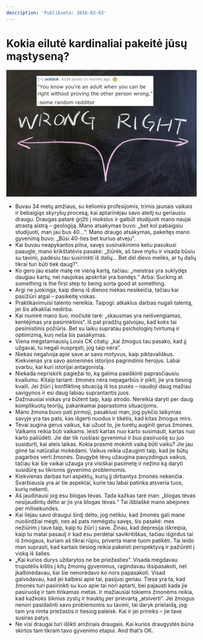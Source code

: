 ```yaml
---
description: 'Publikuota: 2016-03-03'
---
```


# Kokia eilutė kardinaliai pakeitė jūsų mąstyseną?

![](../../.gitbook/assets/hqryguc.jpg)

* Buvau 34 metų amžiaus, su keliomis profesijomis, trimis jaunais vaikais ir bebaigiąs skyrybų procesą, kai aptarinėjau savo ateitį su geriausiu draugu. Draugas patarė grįžti į mokslus ir galbūt studijuoti mano naujai atrastą aistrą – geologiją. Mano atsakymas buvo: „bet kol pabaigsiu studijuoti, man jau bus 40…“. Mano draugo atsakymas, pakeitęs mano gyvenimą buvo: „Būsi 40-ties bet kuriuo atveju“.
* Kai buvau neapykantos pilna, savęs susinaikinimo keliu pasukusi paauglė, mano krikštatėvis pasakė: „žiūrėk, aš tave myliu ir visada būsiu su tavimi, padėsiu tau susirinkti iš dalių… Bet dėl dievo meilės, ar tų dalių tikrai turi būti tiek daug?“.
* Ko gero jau esate matę ne vieną kartą, tačiau: „meistras yra suklydęs daugiau kartų, nei naujokas apskritai yra bandęs.“ Arba: Sucking at something is the first step to being sorta good at something.
* Argi ne juokinga, kaip diena iš dienos niekas nesikeičia, tačiau kai pasižiūri atgal – pasikeitę viskas.
* Praktikavimuisi talento nereikia. Taipogi: atkaklus darbas nugali talentą, jei šis atkakliai nedirba.
* Kai numirė mano šuo, močiutė tarė: „skausmas yra neišvengiamas, kentėjimas yra pasirinktinis“. Iš pat pradžių galvojau, kad koks tai pesimistinis požiūris. Bet su laiku supratau psichologinį tvirtumą ir optimizmą, kurį neša šis pasakymas.
* Viena mėgstamiausių Louis CK citatų: „kai žmogus tau pasako, kad jį užgavai, tu negali nuspręsti, jog taip nėra“.
* Niekas negalvoja apie save ar savo motyvus, kaip piktavališkus. Kiekvienas yra savo asmeninės istorijos pagrindinis herojus. Labai svarbu, kai kuri istorijai antagonistą.
* Niekada nepriskirk pagiežai to, ką galima paaiškinti paprasčiausiu kvailumu. Kitaip tariant: žmonės nėra nepagarbūs ir pikti, jie yra tiesiog kvaili. Jei žiūri į konfliktinę situaciją iš tos pusės – naudoji daug mažiau savigynos ir esi daug labiau suprantantis juos.
* Dažniausiai viskas yra būtent taip, kaip atrodo. Nereikia daryti per daug komplikuotų teorijų, pakankamai paprastoms situacijoms.
* Mano žmona buvo pati pirmoji, pasakiusi man, jog pykčio laikymas savyje yra tas pats, kas išgerti nuodus ir tikėtis, kad kitas žmogus mirs.
* Tėvai augina gerus vaikus, kai užuot to, jie turėtų auginti gerus žmones. Vaikams reikia būti vaikams: leisti kartas nuo karto susimauti, kartas nuo karto paliūdėti. Jie dar tik ruošiasi gyvenimui ir bus pasiruošę su juo susidurti, kai ateis laikas. Kokia prasmė mokinti vaiką būti vaiku? Jie jau gimė tai natūraliai mokėdami. Vaikus reikia užauginti taip, kad jie būtų pagarbos verti žmonės. Daugybė tėvų užaugina pavyzdingus vaikus, tačiau kai šie vaikai užauga yra visiškai pasimetę ir nežino ką daryti susidūrę su tikromis gyvenimo problemomis.
* Kiekvienas darbas turi aspektų, kurių jį dirbantys žmonės nekenčia. Svarbiausia yra ar tie aspektai, kurie tau labai patinka atsveria tuos, kurių nekenti.
* Aš jaudinausi jog esu blogas tėvas. Tada kažkas tarė man: „blogas tėvas nesijaudintų dėlto ar jis yra blogas tėvas.“ Tai išblaškė mano abejones per milisekundes.
* Kai liejau savo draugui širdį dėlto, jog netikiu, kad žmonės gali mane nuoširdžiai mėgti, nes aš pats nemėgstu savęs, šis pasakė: mes nežiūrim į tave taip, kaip tu žiūri į save. Žinau, kad depresija iškreipia, kaip tu matai pasaulį ir kad esu perdėtai savikritiškas, tačiau išgirdus tai iš žmogaus, kuriam aš tikrai rūpiu, priverta mane tuom patikėti. Tai leido man suprasti, kad kartais tiesiog reikia pakeisti perspektyvą ir pažiūrėti į viską iš šalies.
* „Kai kurios durys uždarytos ne be priežasties“. Visada mėgdavau truputėlis kištis į kitų žmonių gyvenimus, ragindavau išsipasakoti, net įkalbinėdavau, kai šie nenorėdavo ko nors papasakoti. Visad galvodavau, kad jei kalbėsi apie tai, pasijusi geriau. Tiesa yra ta, kad žmonės turi pasirinkti su kuo apie tai nori aptarti, bei pajausti kada jie pasiruošę ir tam tinkamas metas. Ir mažiausiai tokiems žmonėms reikia, kad kažkoks šiknius zystų ir trauktų per prievartą „atsiverti“. Jei žmogus nenori pasidalinti savo problemomis su tavimi, tai daryk prielaidą, jog tam yra rimta priežastis ir tiesiog paleisk. Kai ir jei prireiks – jie tave susiras patys.
* Ne visi draugai turi išlikti amžinais draugais. Kai kurios draugystės būna skirtos tam tikram tavo gyvenimo etapui. And that’s OK.

